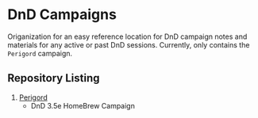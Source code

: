 # DnD Campaigns
Origanization for an easy reference location for DnD campaign notes and materials for any active or past DnD sessions. Currently, only contains the `Perigord` campaign.

## Repository Listing
1. [Perigord](https://github.com/dnd-campaigns/perigord)
    - DnD 3.5e HomeBrew Campaign   
